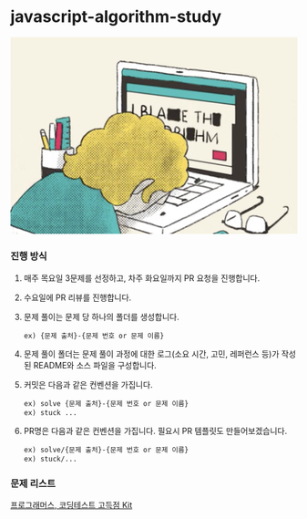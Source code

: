 # javascript-algorithm-study

![intro](./assets/intro.png)

### 진행 방식

1. 매주 목요일 3문제를 선정하고, 차주 화요일까지 PR 요청을 진행합니다.
2. 수요일에 PR 리뷰를 진행합니다.
3. 문제 풀이는 문제 당 하나의 폴더를 생성합니다.
   ```
   ex) {문제 출처}-{문제 번호 or 문제 이름}
   ```
4. 문제 풀이 폴더는 문제 풀이 과정에 대한 로그(소요 시간, 고민, 레퍼런스 등)가 작성된 README와 소스 파일을 구성합니다.

5. 커밋은 다음과 같은 컨벤션을 가집니다.

   ```
   ex) solve {문제 출처}-{문제 번호 or 문제 이름}
   ex) stuck ...
   ```

6. PR명은 다음과 같은 컨벤션을 가집니다. 필요시 PR 템플릿도 만들어보겠습니다.
   ```
   ex) solve/{문제 출처}-{문제 번호 or 문제 이름}
   ex) stuck/...
   ```

### 문제 리스트

[프로그래머스, 코딩테스트 고득점 Kit](https://programmers.co.kr/learn/challenges)
